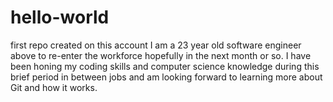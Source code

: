 # hello-world
first repo created on this account
I am a 23 year old software engineer above to re-enter the workforce hopefully in the next month or so. I have been honing my coding skills and computer science knowledge during this brief period in between jobs and am looking forward to learning more about Git and how it works.
